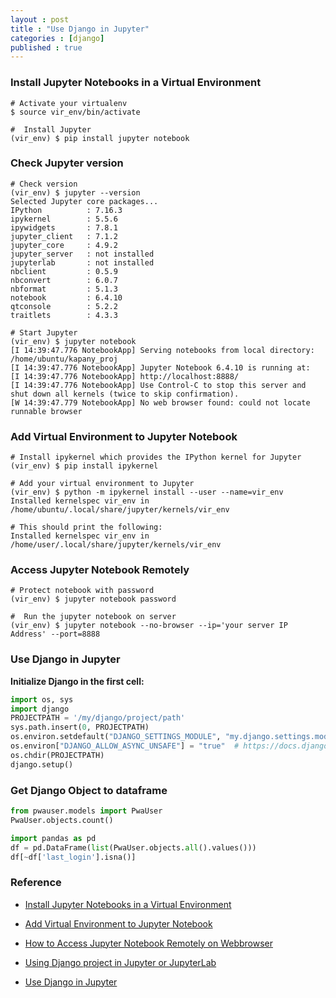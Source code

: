 ```yaml
---
layout : post
title : "Use Django in Jupyter"
categories : [django]
published : true
---
```





### Install Jupyter Notebooks in a Virtual Environment


```shell
# Activate your virtualenv
$ source vir_env/bin/activate

#  Install Jupyter
(vir_env) $ pip install jupyter notebook
```


### Check Jupyter version

```shell
# Check version
(vir_env) $ jupyter --version
Selected Jupyter core packages...
IPython          : 7.16.3
ipykernel        : 5.5.6
ipywidgets       : 7.8.1
jupyter_client   : 7.1.2
jupyter_core     : 4.9.2
jupyter_server   : not installed
jupyterlab       : not installed
nbclient         : 0.5.9
nbconvert        : 6.0.7
nbformat         : 5.1.3
notebook         : 6.4.10
qtconsole        : 5.2.2
traitlets        : 4.3.3

# Start Jupyter
(vir_env) $ jupyter notebook
[I 14:39:47.776 NotebookApp] Serving notebooks from local directory: /home/ubuntu/kapany_proj
[I 14:39:47.776 NotebookApp] Jupyter Notebook 6.4.10 is running at:
[I 14:39:47.776 NotebookApp] http://localhost:8888/
[I 14:39:47.776 NotebookApp] Use Control-C to stop this server and shut down all kernels (twice to skip confirmation).
[W 14:39:47.779 NotebookApp] No web browser found: could not locate runnable browser

```

### Add Virtual Environment to Jupyter Notebook

```shell
# Install ipykernel which provides the IPython kernel for Jupyter
(vir_env) $ pip install ipykernel

# Add your virtual environment to Jupyter
(vir_env) $ python -m ipykernel install --user --name=vir_env
Installed kernelspec vir_env in /home/ubuntu/.local/share/jupyter/kernels/vir_env

# This should print the following:
Installed kernelspec vir_env in /home/user/.local/share/jupyter/kernels/vir_env

```

### Access Jupyter Notebook Remotely
```shell
# Protect notebook with password 
(vir_env) $ jupyter notebook password

#  Run the jupyter notebook on server 
(vir_env) $ jupyter notebook --no-browser --ip='your server IP Address' --port=8888
```



### Use Django in Jupyter

**Initialize Django in the first cell:**
```python
import os, sys
import django
PROJECTPATH = '/my/django/project/path'
sys.path.insert(0, PROJECTPATH)
os.environ.setdefault("DJANGO_SETTINGS_MODULE", "my.django.settings.module") # myproject.settings
os.environ["DJANGO_ALLOW_ASYNC_UNSAFE"] = "true"  # https://docs.djangoproject.com/en/4.1/topics/async/#async-safety
os.chdir(PROJECTPATH)
django.setup()
```


### Get Django Object to dataframe
```python
from pwauser.models import PwaUser
PwaUser.objects.count()

import pandas as pd
df = pd.DataFrame(list(PwaUser.objects.all().values()))
df[~df['last_login'].isna()]
```

### Reference 

* [Install Jupyter Notebooks in a Virtual Environment](https://www.codingforentrepreneurs.com/blog/install-jupyter-notebooks-virtualenv/)

* [Add Virtual Environment to Jupyter Notebook](https://janakiev.com/blog/jupyter-virtual-envs/#add-virtual-environment-to-jupyter-notebook)

* [How to Access Jupyter Notebook Remotely on Webbrowser](https://dev.to/iamtekson/how-to-access-jupyter-notebook-remotely-on-webbrowser-3jje)

* [Using Django project in Jupyter or JupyterLab](https://gist.github.com/EtsuNDmA/dd8949061783bf593706559374c8f635)

* [Use Django in Jupyter](https://www.codingforentrepreneurs.com/blog/use-django-in-jupyter/)

